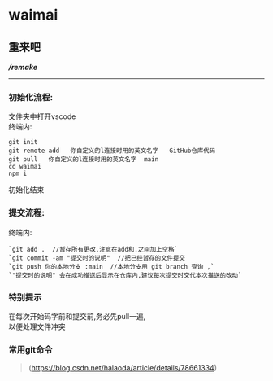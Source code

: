 # waimai

## 重来吧

***/remake***

-------

### 初始化流程:
文件夹中打开vscode<br/>
终端内:<br/>

    git init
    git remote add   你自定义的l连接时用的英文名字   GitHub仓库代码
    git pull   你自定义的l连接时用的英文名字  main
    cd waimai
    npm i

初始化结束<br/>

### 提交流程:
终端内:<br/>

    `git add .  //暂存所有更改,注意在add和.之间加上空格` 
    `git commit -am "提交时的说明"  //把已经暂存的文件提交
    `git push 你的本地分支 :main  //本地分支用 git branch 查询 ,`
    `"提交时的说明" 会在成功推送后显示在仓库内,建议每次提交时交代本次推送的改动`


### 特别提示
在每次开始码字前和提交前,务必先pull一遍,<br/>
以便处理文件冲突<br/>

### 常用git命令
>(https://blog.csdn.net/halaoda/article/details/78661334)<br/>